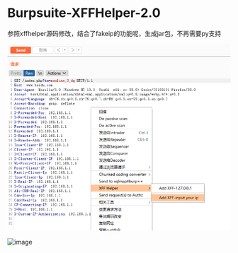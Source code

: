 # Burpsuite-XFFHelper-2.0
参照xffhelper源码修改，结合了fakeip的功能呢，生成jar包，不再需要py支持

![image](https://github.com/moyuwa/Burpsuite-XFFHelper-2.0/blob/master/yourip.png)

![image](blob/master/127ip.png)
